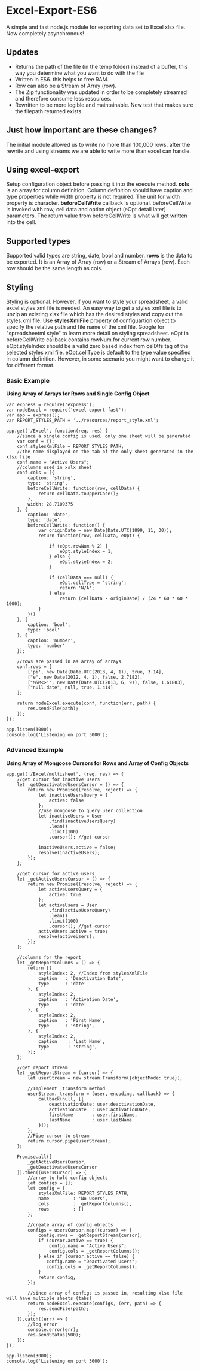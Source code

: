 # Excel-Export-ES6 #
A simple and fast node.js module for exporting data set to Excel xlsx file. Now completely asynchronous!

## Updates ##

- Returns the path of the file (in the temp folder) instead of a buffer, this way you determine what you want to do with the file
- Written in ES6.  this helps to free RAM.
- Row can also be a Stream of Array (row).
- The Zip functionality was updated in order to be completely streamed and therefore consume less resources.
- Rewritten to be more legible and maintainable.  New test that makes sure the filepath returned exists.

## Just how important are these changes? ##
The initial module allowed us to write no more than 100,000 rows, after the rewrite and using streams we are able to write more than excel can handle.

## Using excel-export ##
Setup configuration object before passing it into the execute method.  **cols** is an array for column definition.  Column definition should have caption and type properties while width property is not required.  The unit for width property is character.   **beforeCellWrite** callback is optional.  beforeCellWrite is invoked with row, cell data and option object (eOpt detail later) parameters.  The return value from beforeCellWrite is what will get written into the cell.  

## Supported types ##
Supported valid types are string, date, bool and number.  **rows** is the data to be exported. It is an Array of Array (row) or a Stream of Arrays (row). Each row should be the same length as cols.

## Styling ##
Styling is optional.  However, if you want to style your spreadsheet, a valid excel styles xml file is needed.  An easy way to get a styles xml file is to unzip an existing xlsx file which has the desired styles and copy out the styles.xml file. Use **stylesXmlFile** property of configuartion object to specify the relative path and file name of the xml file.  Google for "spreadsheetml style" to learn more detail on styling spreadsheet.  eOpt in beforeCellWrite callback contains rowNum for current row number. eOpt.styleIndex should be a valid zero based index from cellXfs tag of the selected styles xml file.  eOpt.cellType is default to the type value specified in column definition.  However, in some scenario you might want to change it for different format. 

### Basic Example ###
**Using Array of Arrays for Rows and Single Config Object**

    var express = require('express');
    var nodeExcel = require('excel-export-fast');
    var app = express();
    var REPORT_STYLES_PATH = '../resources/report_style.xml';

    app.get('/Excel', function(req, res) {
        //since a single config is used, only one sheet will be generated
        var conf = {};
        conf.stylesXmlFile = REPORT_STYLES_PATH;
        //the name displayed on the tab of the only sheet generated in the xlsx file
        conf.name = "Active Users";
        //columns used in xslx sheet
        conf.cols = [{
            caption: 'string',
            type: 'string',
            beforeCellWrite: function(row, cellData) {
                return cellData.toUpperCase();
            },
            width: 28.7109375
        }, {
            caption: 'date',
            type: 'date',
            beforeCellWrite: function() {
                var originDate = new Date(Date.UTC(1899, 11, 30));
                return function(row, cellData, eOpt) {

                    if (eOpt.rowNum % 2) {
                        eOpt.styleIndex = 1;
                    } else {
                        eOpt.styleIndex = 2;
                    }

                    if (cellData === null) {
                        eOpt.cellType = 'string';
                        return 'N/A';
                    } else
                        return (cellData - originDate) / (24 * 60 * 60 * 1000);
                }
            }()
        }, {
            caption: 'bool',
            type: 'bool'
        }, {
            caption: 'number',
            type: 'number'
        }];
        
        //rows are passed in as array of arrays
        conf.rows = [
            ['pi', new Date(Date.UTC(2013, 4, 1)), true, 3.14],
            ["e", new Date(2012, 4, 1), false, 2.7182],
            ["M&M<>'", new Date(Date.UTC(2013, 6, 9)), false, 1.61803],
            ["null date", null, true, 1.414]
        ];
        
        return nodeExcel.execute(conf, function(err, path) {
            res.sendFile(path);
        });
    });

    app.listen(3000);
    console.log('Listening on port 3000');
    
### Advanced Example ###
**Using Array of Mongoose Cursors for Rows and Array of Config Objects**

    app.get('/Excel/multisheet', (req, res) => {
        //get cursor for inactive users
        let _getDeactivatedUsersCursor = () => {
            return new Promise((resolve, reject) => {
                let inactiveUsersQuery = {
                    active: false
                };
                //use mongoose to query user collection
                let inactiveUsers = User
                    .find(inactiveUsersQuery)
                    .lean()
                    .limit(100)
                    .cursor(); //get cursor

                inactiveUsers.active = false;
                resolve(inactiveUsers);
            });
        };

        //get cursor for active users
        let _getActiveUsersCursor = () => {
            return new Promise((resolve, reject) => {
                let activeUsersQuery = {
                    active: true
                };
                let activeUsers = User
                    .find(activeUsersQuery)
                    .lean()
                    .limit(100)
                    .cursor(); //get cursor
                activeUsers.active = true;
                resolve(activeUsers);
            });
        };

        //columns for the report
        let _getReportColumns = () => {
            return [{
                styleIndex: 2, //Index from stylesXmlFile
                caption   : 'Deactivation Date',
                type      : 'date'
            }, {
                styleIndex: 2,
                caption   : 'Activation Date',
                type      : 'date'
            }, {
                styleIndex: 2,
                caption   : 'First Name',
                type      : 'string',
            }, {
                styleIndex: 2,
                caption    : 'Last Name',
                type       : 'string',
            }];
        };

        //get report stream
        let _getReportStream = (cursor) => {
            let userStream = new stream.Transform({objectMode: true});
            
            //Implement _transform method
            userStream._transform = (user, encoding, callback) => {
                callback(null, [{
                    deactivationDate: user.deactivationDate,
                    activationDate  : user.activationDate,
                    firstName       : user.firstName,
                    lastName        : user.lastName
                }]);
            };
            //Pipe cursor to stream
            return cursor.pipe(userStream);
        };

        Promise.all([
            _getActiveUsersCursor, 
            _getDeactivatedUsersCursor
        ]).then((usersCursor) => {
            //array to hold config objects
            let configs = [];
            let config = {
                stylesXmlFile: REPORT_STYLES_PATH,
                name         : 'No Users',
                cols         : _getReportColumns(),
                rows         : []
            };

            //create array of config objects
            configs = usersCursor.map((cursor) => {
                config.rows = _getReportStream(cursor);
                if (cursor.active == true) {
                    config.name = "Active Users";
                    config.cols = _getReportColumns();
                } else if (cursor.active == false) {
                   config.name = "Deactivated Users";
                   config.cols = _getReportColumns();
                }
                return config;
            });

            //since array of configs is passed in, resulting xlsx file will have multiple sheets (tabs)
            return nodeExcel.execute(configs, (err, path) => {
                res.sendFile(path);
            });
        }).catch((err) => {
            //log error
            console.error(err);
            res.sendStatus(500);
        });
    });

    app.listen(3000);
    console.log('Listening on port 3000');
